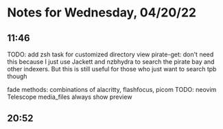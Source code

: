 # Notes for Wednesday, 04/20/22

## 11:46

TODO: add zsh task for customized directory view
pirate-get: don't need this because I just use Jackett and nzbhydra to search the pirate bay and other indexers. But this is still useful for those who just want to search tpb though

fade methods: combinations of alacritty, flashfocus, picom
TODO: neovim Telescope media_files always show preview

## 20:52
